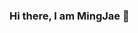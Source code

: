 ### Hi there, I am  MingJae 👋

<!--
**MingJae92/MingJae92** is a ✨ _special_ ✨ repository because its `README.md` (this file) appears on your GitHub profile.

Here are some ideas to get you started:

- 🔭 I’m currently working on a client project called MercuryJC!
- 🌱 I’m currently learning React and how to implement backend systems
- 👯 I’m looking to collaborate on open source projects!
- 🤔 I’m looking for help with ...
- 💬 Ask me about anything ReactJS, I have a great passion building full stack web applications!
- 📫 How to reach me: via email for now, wong_mingchi@yahoo.co.uk
- 😄 Pronouns: he/him
- ⚡ Fun fact: I am also very passionate about Taekwondo, I hold a black belt 3rd dan and loves teaching students! 
-->
